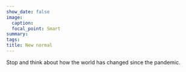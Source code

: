 ```yaml
---
show_date: false
image:
  caption: 
  focal_point: Smart
summary: 
tags:
title: New normal
---
```


Stop and think about how the world has changed since the pandemic.
